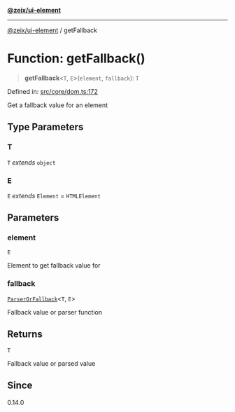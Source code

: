 [**@zeix/ui-element**](../README.md)

***

[@zeix/ui-element](../globals.md) / getFallback

# Function: getFallback()

> **getFallback**\<`T`, `E`\>(`element`, `fallback`): `T`

Defined in: [src/core/dom.ts:172](https://github.com/zeixcom/ui-element/blob/59c53763de8d2253b945b5a93a0a730fbee86942/src/core/dom.ts#L172)

Get a fallback value for an element

## Type Parameters

### T

`T` *extends* `object`

### E

`E` *extends* `Element` = `HTMLElement`

## Parameters

### element

`E`

Element to get fallback value for

### fallback

[`ParserOrFallback`](../type-aliases/ParserOrFallback.md)\<`T`, `E`\>

Fallback value or parser function

## Returns

`T`

Fallback value or parsed value

## Since

0.14.0
